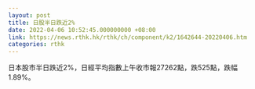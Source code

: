 ```yaml
---
layout: post
title: 日股半日跌近2%
date: 2022-04-06 10:52:45.000000000 +08:00
link: https://news.rthk.hk/rthk/ch/component/k2/1642644-20220406.htm
categories: rthk
---
```


日本股市半日跌近2%，日經平均指數上午收市報27262點，跌525點，跌幅1.89%。

